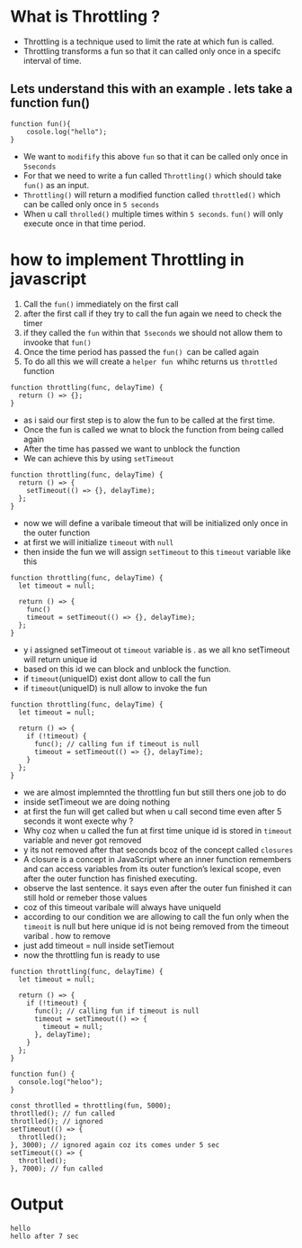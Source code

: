 # What is Throttling ?

- Throttling is a technique used to limit the rate at which fun is called.
- Throttling transforms a fun so that it can called only once in a specifc interval of time.

## Lets understand this with an example . lets take a function fun()

```
function fun(){
    cosole.log("hello");
}
```

- We want to `modifify` this above `fun` so that it can be called only once in `5seconds`
- For that we need to write a fun called `Throttling()` which should take `fun()` as an input.
- `Throttling()` will return a modified function called `throttled()` which can be called only once in `5 seconds`
- When u call `throlled()` multiple times within `5 seconds`. `fun()` will only execute once in that time period.

# how to implement Throttling in javascript

1. Call the `fun()` immediately on the first call
2. after the first call if they try to call the fun again we need to check the timer
3. if they called the `fun` within that` 5seconds` we should not allow them to invooke that `fun()`
4. Once the time period has passed the `fun() `can be called again
5. To do all this we will create a `helper fun `whihc returns us `throttled` function

```
function throttling(func, delayTime) {
  return () => {};
}
```

- as i said our first step is to alow the fun to be called at the first time.
- Once the fun is called we wnat to block the function from being called again
- After the time has passed we want to unblock the function
- We can achieve this by using `setTimeout`

```
function throttling(func, delayTime) {
  return () => {
    setTimeout(() => {}, delayTime);
  };
}
```

- now we will define a varibale timeout that will be initialized only once in the outer function
- at first we will initialize `timeout` with `null`
- then inside the fun we will assign `setTimeout` to this `timeout` variable like this

```
function throttling(func, delayTime) {
  let timeout = null;

  return () => {
    func()
    timeout = setTimeout(() => {}, delayTime);
  };
}
```

- y i assigned setTimeout ot `timeout` variable is . as we all kno setTimeout will return unique id
- based on this id we can block and unblock the function.
- if `timeout`(uniqueID) exist dont allow to call the fun
- if `timeout`(uniqueID) is null allow to invoke the fun

```
function throttling(func, delayTime) {
  let timeout = null;

  return () => {
    if (!timeout) {
      func(); // calling fun if timeout is null
      timeout = setTimeout(() => {}, delayTime);
    }
  };
}
```

- we are almost implemnted the throttling fun but still thers one job to do
- inside setTimeout we are doing nothing
- at first the fun will get called but when u call second time even after 5 seconds it wont execte why ?
- Why coz when u called the fun at first time unique id is stored in `timeout` variable and never got removed
- y its not removed after that seconds bcoz of the concept called `closures`
- A closure is a concept in JavaScript where an inner function remembers and can access variables from its outer function’s lexical scope, even after the outer function has finished executing.
- observe the last sentence. it says even after the outer fun finished it can still hold or remeber those values
- coz of this timeout varibale will always have uniqueId
- according to our condition we are allowing to call the fun only when the `timeoit` is null but here unique id is not being removed from the timeout varibal . how to remove
- just add timeout = null inside setTiemout
- now the throttling fun is ready to use

```
function throttling(func, delayTime) {
  let timeout = null;

  return () => {
    if (!timeout) {
      func(); // calling fun if timeout is null
      timeout = setTimeout(() => {
        timeout = null;
      }, delayTime);
    }
  };
}

function fun() {
  console.log("heloo");
}

const throtlled = throttling(fun, 5000);
throtlled(); // fun called
throtlled(); // ignored
setTimeout(() => {
  throtlled();
}, 3000); // ignored again coz its comes under 5 sec
setTimeout(() => {
  throtlled();
}, 7000); // fun called

```

# Output

```
hello
hello after 7 sec
```
